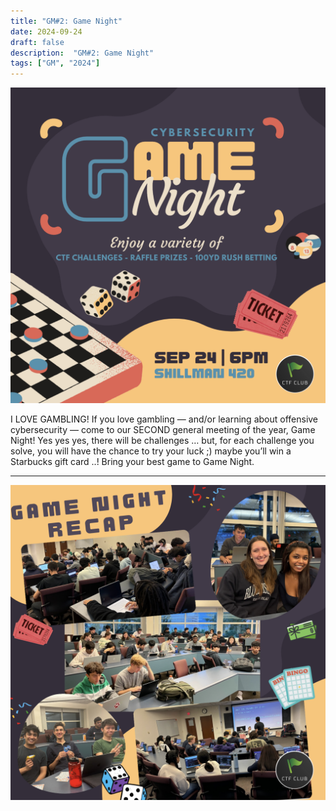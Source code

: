 ```yaml
---
title: "GM#2: Game Night"
date: 2024-09-24
draft: false
description:  "GM#2: Game Night"
tags: ["GM", "2024"]
---
```


![featured](featured.png)

I LOVE GAMBLING!
If you love gambling — and/or learning about offensive cybersecurity — come to our SECOND general meeting of the year, Game Night! Yes yes yes, there will be challenges … but, for each challenge you solve, you will have the chance to try your luck ;) maybe you’ll win a Starbucks gift card ..!
Bring your best game to Game Night. 

---

![fa24_gm1](gm11.png)
